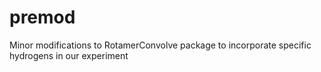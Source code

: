 # premod
Minor modifications to RotamerConvolve package to incorporate specific hydrogens in our experiment
